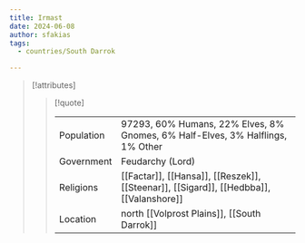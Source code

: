 ```yaml
---
title: Irmast
date: 2024-06-08
author: sfakias
tags:
  - countries/South Darrok

---
```

> [!attributes]
> 
> > [!quote]
> >
> > | | |
> > | --- | --- |
> > | Population | 97293, 60% Humans, 22% Elves, 8% Gnomes, 6% Half-Elves, 3% Halflings, 1% Other |
> > | Government | Feudarchy (Lord) |
> > | Religions | [[Factar]], [[Hansa]], [[Reszek]], [[Steenar]], [[Sigard]], [[Hedbba]], [[Valanshore]] |
> > | Location | north [[Volprost Plains]], [[South Darrok]] |
